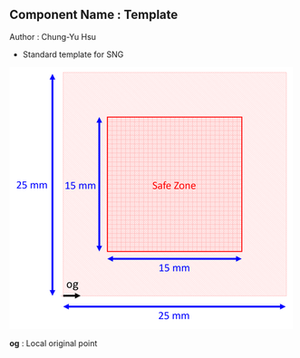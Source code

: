 ## Component Name : Template
Author : Chung-Yu Hsu

- Standard template for SNG
    
![Component layout](image/layout.png)

**og** : Local original point